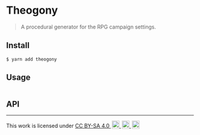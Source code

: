 # Theogony

> A procedural generator for the RPG campaign settings.

## Install

```
$ yarn add theogony
```

## Usage

```js

```

## API

---

<p xmlns:cc="http://creativecommons.org/ns#">
This work is licensed under <a href="http://creativecommons.org/licenses/by-sa/4.0/?ref=chooser-v1" target="_blank" rel="license noopener noreferrer" style="display:inline-block;">
    CC BY-SA 4.0
    <img width="20px" height="20px" style="height:22px!important;margin-left:3px;vertical-align:text-bottom;" src="https://mirrors.creativecommons.org/presskit/icons/cc.svg?ref=chooser-v1">
    <img width="20px" height="20px" style="height:22px!important;margin-left:3px;vertical-align:text-bottom;" src="https://mirrors.creativecommons.org/presskit/icons/by.svg?ref=chooser-v1">
    <img width="20px" height="20px" style="height:22px!important;margin-left:3px;vertical-align:text-bottom;" src="https://mirrors.creativecommons.org/presskit/icons/sa.svg?ref=chooser-v1">
</a>
</p>
